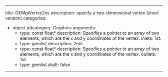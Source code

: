 
---
title: GEMglVertex2sv
description: specify a two-dimensional vertex (short version)
categories:
  - object
pdcategory: Graphics
arguments:
    - type: const float*
      description: Specifies a pointer to an array of two elements, which are the x and y coordinates of the vertex.
inlets:
  1st:
    - type: gemlist
      description:
  2nd:
    - type: const float*
      description: Specifies a pointer to an array of two elements, which are the x and y coordinates of the vertex.
outlets:
  1st:
    - type: gemlist
draft: false
---

